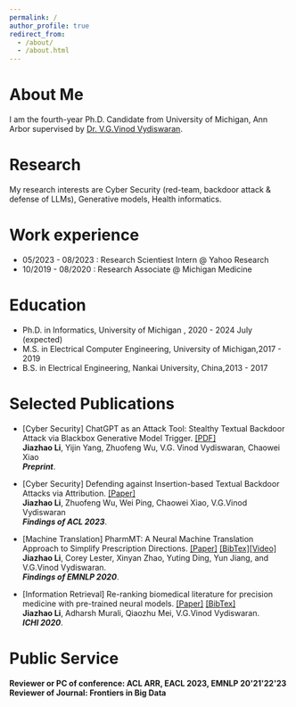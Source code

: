 ```yaml
---
permalink: /
author_profile: true
redirect_from: 
  - /about/
  - /about.html
---
```


<!-- ![ ](https://jiazhaoli.github.io/images/avatar.jpg) -->


# About Me
I am the fourth-year Ph.D. Candidate from University of Michigan, Ann Arbor supervised by [Dr. V.G.Vinod Vydiswaran](http://www-personal.umich.edu/~vgvinodv/).  

# Research
My research interests are Cyber Security (red-team, backdoor attack & defense of LLMs), Generative models, Health informatics.


# Work experience
* 05/2023 - 08/2023 : Research Scientiest Intern @ Yahoo Research
* 10/2019 - 08/2020 : Research Associate @ Michigan Medicine


# Education

* Ph.D. in Informatics, University of Michigan , 2020 - 2024 July (expected)
* M.S. in Electrical Computer Engineering, University of Michigan,2017 - 2019
* B.S. in Electrical Engineering, Nankai University, China,2013 - 2017


# Selected Publications

* [Cyber Security] ChatGPT as an Attack Tool: Stealthy Textual Backdoor Attack via Blackbox Generative Model Trigger. [[PDF]](https://arxiv.org/abs/2304.14475) <br> 
<b>Jiazhao Li</b>, Yijin Yang, Zhuofeng Wu, V.G. Vinod Vydiswaran, Chaowei Xiao <br>
<i><b>Preprint</b></i>.<br>


* [Cyber Security] Defending against Insertion-based Textual Backdoor Attacks via Attribution. [[Paper]](https://aclanthology.org/2023.findings-acl.561/) <br> 
<b>Jiazhao Li</b>, Zhuofeng Wu, Wei Ping, Chaowei Xiao, V.G.Vinod Vydiswaran <br>
<i><b>Findings of ACL 2023</b></i>.<br>

* [Machine Translation] PharmMT: A Neural Machine Translation Approach to Simplify Prescription Directions. [[Paper]](https://www.aclweb.org/anthology/2020.findings-emnlp.251.pdf) [[BibTex]](https://jiazhaoli.github.io/files/2020/EMNLP/PharmMT.txt)[[Video]](https://slideslive.com/38940180/pharmmt-a-neural-machine-translation-approach-to-simplify-prescription-directions?) <br> 
<b>Jiazhao Li</b>, Corey Lester, Xinyan Zhao, Yuting Ding, Yun Jiang, and V.G.Vinod Vydiswaran. <br>
<i><b>Findings of EMNLP 2020</b></i>.<br>


* [Information Retrieval] Re-ranking biomedical literature for precision medicine with pre-trained neural models. [[Paper]](https://jiazhaoli.github.io/files/2020/ICHI/ICHI2020_Re-ranking.pdf) [[BibTex]](https://jiazhaoli.github.io/files/2020/ICHI/ICHI.txt)<br>
<b>Jiazhao Li</b>, Adharsh Murali, Qiaozhu Mei, V.G.Vinod Vydiswaran. <br>
<b><i>ICHI 2020</i></b>.<br>



# Public Service

<b>Reviewer or PC of conference: ACL ARR, EACL 2023, EMNLP 20'21'22'23<br>
<b>Reviewer of Journal: Frontiers in Big Data <br>

<!---Experience--->
